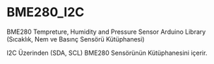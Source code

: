 # BME280_I2C
BME280 Tempreture, Humidity and Pressure Sensor Arduino Library (Sıcaklık, Nem ve Basınç Sensörü Kütüphanesi)

I2C Üzerinden (SDA, SCL) BME280 Sensörünün Kütüphanesini içerir.
